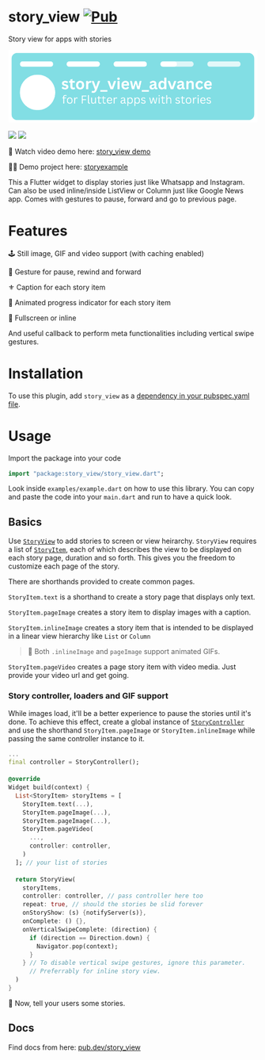 # story_view [![Pub](https://img.shields.io/pub/v/story_view.svg)](https://pub.dev/packages/story_view)

Story view for apps with stories

![story_view](assets/story_view_advance.png)

<p float="left">
  <img src="https://i.ibb.co/Q8Wtw62/Screenshot-1584263003.png" width=200 />
  <img src="https://i.ibb.co/bz0R9bd/Screenshot-1584263008.png" width=200 />
</p>

🍟 Watch video demo here: [story_view demo](https://youtu.be/yHAVCsWEKQE)

👨‍🚀 Demo project here: [storyexample](https://github.com/gauhun/story_view_advance/storyexample.git)

This a Flutter widget to display stories just like Whatsapp and Instagram. Can also be used
inline/inside ListView or Column just like Google News app. Comes with gestures
to pause, forward and go to previous page.

# Features

🕹 Still image, GIF and video support (with caching enabled)

📍 Gesture for pause, rewind and forward

⚜️ Caption for each story item

🎈 Animated progress indicator for each story item

📱 Fullscreen or inline

And useful callback to perform meta functionalities including vertical swipe gestures.

# Installation

To use this plugin, add `story_view` as a [dependency in your pubspec.yaml file](https://flutter.io/platform-plugins/).

# Usage

Import the package into your code

```dart
import "package:story_view/story_view.dart";
```

Look inside `examples/example.dart` on how to use this library. You can copy
and paste the code into your `main.dart` and run to have a quick look.

## Basics

Use [`StoryView`](https://pub.dev/documentation/story_view/latest/story_view/StoryView-class.html) to add stories to screen or view heirarchy. `StoryView` requires a list of [`StoryItem`](https://pub.dev/documentation/story_view/latest/story_view/StoryItem-class.html), each of which describes the view to be displayed on each story page, duration and so forth. This gives you the freedom to customize each page of the story.

There are shorthands provided to create common pages.

`StoryItem.text` is a shorthand to create a story page that displays only text.

`StoryItem.pageImage` creates a story item to display images with a caption.

`StoryItem.inlineImage` creates a story item that is intended to be displayed in a linear view hierarchy like `List`
or `Column`

> 🍭 Both `.inlineImage` and `pageImage` support animated GIFs.

`StoryItem.pageVideo` creates a page story item with video media. Just provide your video url and get going.

### Story controller, loaders and GIF support

While images load, it'll be a better experience to pause the stories until it's done. To achieve this effect, create a global instance of [`StoryController`](https://pub.dev/documentation/story_view/latest/story_controller/StoryController-class.html) and use the shorthand `StoryItem.pageImage` or `StoryItem.inlineImage` while passing the same controller instance to it.

```dart
...
final controller = StoryController();

@override
Widget build(context) {
  List<StoryItem> storyItems = [
    StoryItem.text(...),
    StoryItem.pageImage(...),
    StoryItem.pageImage(...),
    StoryItem.pageVideo(
      ...,
      controller: controller,
    )
  ]; // your list of stories

  return StoryView(
    storyItems,
    controller: controller, // pass controller here too
    repeat: true, // should the stories be slid forever
    onStoryShow: (s) {notifyServer(s)},
    onComplete: () {},
    onVerticalSwipeComplete: (direction) {
      if (direction == Direction.down) {
        Navigator.pop(context);
      }
    } // To disable vertical swipe gestures, ignore this parameter.
      // Preferrably for inline story view.
  )
}
```

🍭 Now, tell your users some stories.

## Docs

Find docs from here: [pub.dev/story_view](https://pub.dev/documentation/story_view/latest/)
